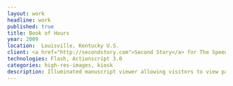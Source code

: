 ```yaml
---
layout: work
headline: work
published: true
title: Book of Hours
year: 2009
location:  Louisville, Kentucky U.S.
client: <a href="http://secondstory.com">Second Story</a> for The Speed Art Museum
technologies: Flash, Actionscript 3.0
categories: high-res-images, kiosk
description: Illuminated manuscript viewer allowing visitors to view pages of an ancient text in high-resolution detail
---
```

